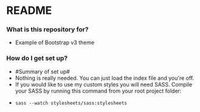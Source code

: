 # README #


### What is this repository for? ###

* Example of Bootstrap v3 theme

### How do I get set up? ###

* #Summary of set up#
* Nothing is really needed. You can just load the index file and you're off.
* If you would like to use my custom styles you will need SASS. Compile your SASS by running this command from your root project folder:
- `sass --watch stylesheets/sass:stylesheets`
